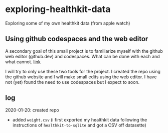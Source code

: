 # exploring-healthkit-data
Exploring some of my own healthkit data (from apple watch)

## Using github codespaces and the web editor
A secondary goal of this small project is to familiarize myself with the github web editor (github.dev) and codespaces. 
What can be done with each and what cannot. [link](https://docs.github.com/en/codespaces/the-githubdev-web-based-editor)

I will try to only use these two tools for the project. I created the repo using the github website and I will make small edits using the web editor. I have not (yet) found the need to use codespaces but I expect to soon.

## log
2020-01-20: created repo
- added `weight.csv` (i first exported my healthkit data following the instructions of `healthkit-to-sqlite` and got a CSV off datasette)
